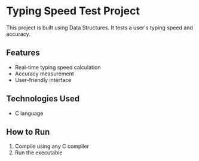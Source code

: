 # Typing Speed Test Project

This project is built using Data Structures. It tests a user's typing speed and accuracy.

## Features
- Real-time typing speed calculation
- Accuracy measurement
- User-friendly interface

## Technologies Used
- C language

## How to Run
1. Compile using any C compiler
2. Run the executable
